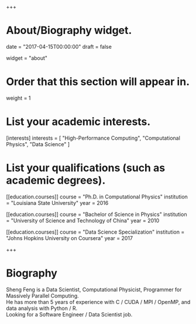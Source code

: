 +++
# About/Biography widget.

date = "2017-04-15T00:00:00"
draft = false

widget = "about"

# Order that this section will appear in.
weight = 1

# List your academic interests.
[interests]
  interests = [
    "High-Performance Computing",
    "Computational Physics",
    "Data Science"
  ]

# List your qualifications (such as academic degrees).
[[education.courses]]
  course = "Ph.D. in Computational Physics"
  institution = "Louisiana State University"
  year = 2016

[[education.courses]]
  course = "Bachelor of Science in Physics"
  institution = "University of Science and Technology of China"
  year = 2010

[[education.courses]]
  course = "Data Science Specialization"
  institution = "Johns Hopkins University on Coursera"
  year = 2017
 
+++

# Biography
Sheng Feng is a Data Scientist, Computational Physicist, Programmer for Massively Parallel Computing.  
He has more than 5 years of experience with C / CUDA / MPI / OpenMP, and data analysis with Python / R.  
Looking for a Software Engineer / Data Scientist job.
